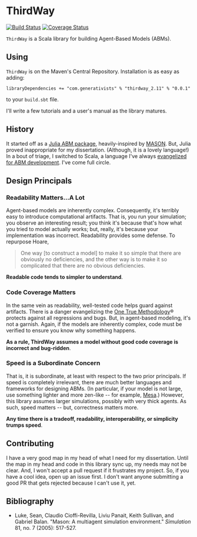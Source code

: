 # ThirdWay

[![Build Status](https://travis-ci.org/generativists/ThirdWay.svg?branch=master)](https://travis-ci.org/generativists/ThirdWay)
[![Coverage Status](https://coveralls.io/repos/generativists/ThirdWay/badge.svg?branch=master&service=github)](https://coveralls.io/github/generativists/ThirdWay?branch=master)

`ThirdWay` is a Scala library for building Agent-Based Models (ABMs). 


## Using

`ThirdWay` is on the Maven's Central Repository. Installation is as easy as adding:

```
libraryDependencies += "com.generativists" % "thirdway_2.11" % "0.0.1"
```

to your `build.sbt` file.

I'll write a few tutorials and a user's manual as the library matures. 

## History

It started off as a 
[Julia ABM package](https://github.com/jbn/ThirdWay.jl), 
heavily-inspired by 
[MASON](https://cs.gmu.edu/~eclab/projects/mason/). But, Julia 
proved inappropriate for my dissertation. (Although, it is a lovely language!)
In a bout of triage, I switched to Scala, a language I've always 
[evangelized for ABM development](https://github.com/jbn/ScalaOnMason). 
I've come full circle. 


## Design Principals 

### Readability Matters...A Lot

Agent-based models are inherently complex. Consequently, it's terribly easy to 
introduce computational artifacts. That is, you run your simulation; you 
observe an interesting result; you think it's because that's how what you 
tried to model actually works; but, really, it's because your implementation 
was incorrect. Readability provides some defense. To repurpose Hoare,

> One way [to construct a model] to make it so simple that there are obviously 
> no deficiencies, and the other way is to make it so complicated that there 
> are no obvious deficiencies.

**Readable code tends to simpler to understand**.


### Code Coverage Matters

In the same vein as readability, well-tested code helps guard against 
artifacts. There is a danger evangelizing the 
[One True Methodology](http://programming-motherfucker.com/)® protects against 
all regressions and bugs. But, in agent-based modeling, it's not a garnish. 
Again, if the models are inherently complex, code must be verified to ensure 
you know why something happens. 

**As a rule, ThirdWay assumes a model without good code coverage is incorrect 
and bug-ridden**.


### Speed is a Subordinate Concern

That is, it is subordinate, at least with respect to the two prior principals. 
If speed is completely irrelevant, there are much better languages and 
frameworks for designing ABMs. (In particular, if your model is not large, use 
something lighter and more zen-like -- for example, 
[Mesa](https://github.com/projectmesa/mesa).) However, this library assumes 
larger simulations, possibly with very thick agents. As such, speed matters -- 
but, correctness matters more. 

**Any time there is a tradeoff, readability, interoperability, or simplicity 
trumps speed**.


## Contributing 

I have a very good map in my head of what I need for my dissertation. Until 
the map in my head and code in this library sync up, my needs may not be 
clear. And, I won't accept a pull request if it frustrates my project. So, if 
you have a cool idea, open up an issue first. I don't want anyone submitting a 
good PR that gets rejected because I can't use it, yet.


## Bibliography

- Luke, Sean, Claudio Cioffi-Revilla, Liviu Panait, Keith Sullivan, and 
  Gabriel Balan. "Mason: A multiagent simulation environment." *Simulation* 
  81, no. 7 (2005): 517-527.
